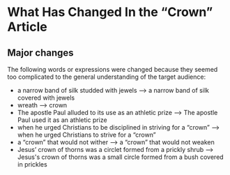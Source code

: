 # What Has Changed In the “Crown” Article

## Major changes
The following words or expressions were changed because they seemed too complicated to the general understanding of the target audience:
- a narrow band of silk studded with jewels --> a narrow band of silk covered with jewels
- wreath --> crown 
- The apostle Paul alluded to its use as an athletic prize --> The apostle Paul used it as an athletic prize
- when he urged Christians to be disciplined in striving for a “crown” --> when he urged Christians to strive for a “crown” 
- a “crown” that would not wither --> a “crown” that would not weaken
- Jesus’ crown of thorns was a circlet formed from a prickly shrub --> Jesus's crown of thorns was a small circle formed from a bush covered in prickles
